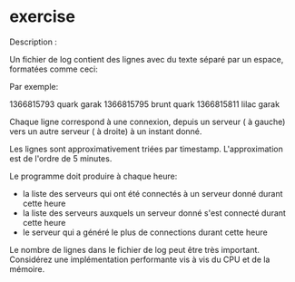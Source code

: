 # exercise

Description  :
 
Un fichier de log contient des lignes avec du texte séparé par un espace, formatées comme ceci:
 
<timestamp unix> <hostname> <hostname>
 
Par exemple:
 
1366815793 quark garak
1366815795 brunt quark
1366815811 lilac garak
 
Chaque ligne correspond à une connexion, depuis un serveur (<hostname> à gauche) vers un autre serveur (<hostname> à droite) à un instant donné. 
 
Les lignes sont approximativement triées par timestamp. L'approximation est de l'ordre de 5 minutes.
 
Le programme doit produire à chaque heure:
* la liste des serveurs qui ont été connectés à un serveur donné durant cette heure
* la liste des serveurs auxquels un serveur donné s'est connecté durant cette heure
* le serveur qui a généré le plus de connections durant cette heure
 
Le nombre de lignes dans le fichier de log peut être très important. Considérez une implémentation performante vis à vis du CPU et de la mémoire. 
